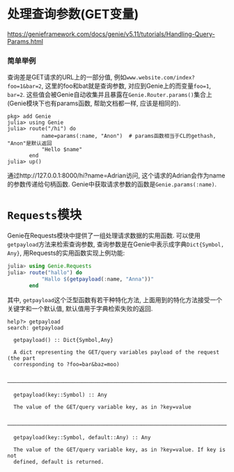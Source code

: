 # 处理查询参数(GET变量)

https://genieframework.com/docs/genie/v5.11/tutorials/Handling-Query-Params.html

### 简单举例

查询差是GET请求的URL上的一部分值, 例如`www.website.com/index?foo=1&bar=2`, 这里的foo和bat就是查询参数, 对应到Genie上的而变量`foo=1`, `bar=2`. 这些值会被Genie自动收集并且暴露在`Genie.Router.params()`集合上(Genie模块下也有params函数, 帮助文档都一样, 应该是相同的).

```
pkg> add Genie
julia> using Genie
julia> route("/hi") do
           name=params(:name, "Anon")  # params函数相当于CL的gethash, "Anon"是默认返回
           "Hello $name"
       end
julia> up()
```

通过http://127.0.0.1:8000/hi?name=Adrian访问, 这个请求的Adrian会作为name的参数传递给句柄函数. Genie中获取请求参数的函数是`Genie.params(:name)`.

# `Requests`模块

Genie在Requests模块中提供了一组处理请求数据的实用函数. 可以使用`getpayload`方法来检索查询参数, 查询参数是在Genie中表示成字典`Dict{Symbol, Any}`, 用Requests的实用函数实现上例功能:

```julia
julia> using Genie.Requests
julia> route("hallo") do
           "Hallo $(getpayload(:name, "Anna"))"
       end
```

其中, `getpayload`这个泛型函数有若干种特化方法, 上面用到的特化方法接受一个关键字和一个默认值, 默认值用于字典检索失败的返回.

```
help?> getpayload
search: getpayload

  getpayload() :: Dict{Symbol,Any}

  A dict representing the GET/query variables payload of the request (the part
  corresponding to ?foo=bar&baz=moo)

  ────────────────────────────────────────────────────────────────────────────

  getpayload(key::Symbol) :: Any

  The value of the GET/query variable key, as in ?key=value

  ────────────────────────────────────────────────────────────────────────────

  getpayload(key::Symbol, default::Any) :: Any

  The value of the GET/query variable key, as in ?key=value. If key is not
  defined, default is returned.
```



